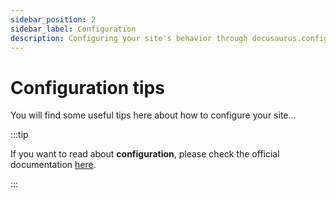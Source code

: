 ```yaml
---
sidebar_position: 2
sidebar_label: Configuration
description: Configuring your site's behavior through docusaurus.config.js and more.
---
```


# Configuration tips

You will find some useful tips here about how to configure your site...

:::tip

If you want to read about **configuration**, please check the official documentation [here](https://docusaurus.io/docs/configuration).

:::
